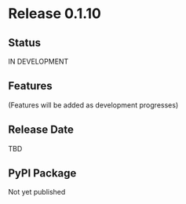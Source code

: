 # Release 0.1.10

## Status
IN DEVELOPMENT

## Features

(Features will be added as development progresses)

## Release Date
TBD

## PyPI Package
Not yet published

